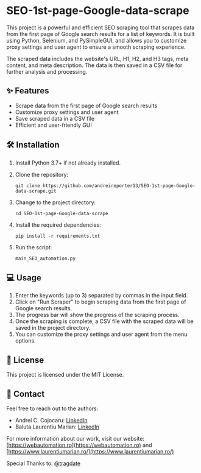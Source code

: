 # SEO-1st-page-Google-data-scrape

This project is a powerful and efficient SEO scraping tool that scrapes data from the first page of Google search results for a list of keywords. It is built using Python, Selenium, and PySimpleGUI, and allows you to customize proxy settings and user agent to ensure a smooth scraping experience.

The scraped data includes the website's URL, H1, H2, and H3 tags, meta content, and meta description. The data is then saved in a CSV file for further analysis and processing.

## :sparkles: Features

- Scrape data from the first page of Google search results
- Customize proxy settings and user agent
- Save scraped data in a CSV file
- Efficient and user-friendly GUI

## :hammer_and_wrench: Installation

1. Install Python 3.7+ if not already installed.

2. Clone the repository:

   ```
   git clone https://github.com/andreireporter13/SEO-1st-page-Google-data-scrape.git
   ```

3. Change to the project directory:

   ```
   cd SEO-1st-page-Google-data-scrape
   ```

4. Install the required dependencies:

   ```
   pip install -r requirements.txt
   ```

5. Run the script:

   ```
   main_SEO_automation.py
   ```

## :computer: Usage

1. Enter the keywords (up to 3) separated by commas in the input field.
2. Click on "Run Scraper" to begin scraping data from the first page of Google search results.
3. The progress bar will show the progress of the scraping process.
4. Once the scraping is complete, a CSV file with the scraped data will be saved in the project directory.
5. You can customize the proxy settings and user agent from the menu options.

## :memo: License

This project is licensed under the MIT License.

## :email: Contact 

Feel free to reach out to the authors:

- Andrei C. Cojocaru: [LinkedIn](https://www.linkedin.com/in/andrei-cojocaru-985932204/)
- Baluta Laurentiu Marian: [LinkedIn](https://www.linkedin.com/in/laurentiu-baluta-3153b9217/)

For more information about our work, visit our website: [https://webautomation.ro](https://webautomation.ro) and [https://www.laurentiumarian.ro/](https://www.laurentiumarian.ro/)

Special Thanks to: [@tragdate](https://tragdate.ninja/)
